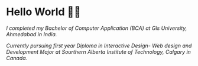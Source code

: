 # Hello World 👋🏻

*I completed my Bachelor of Computer Application (BCA) at Gls University, Ahmedabad in India.*

*Currently pursuing first year Diploma in Interactive Design- Web design and Development Major at Sourthern Alberta Institute of Technology, Calgary in Canada.*
